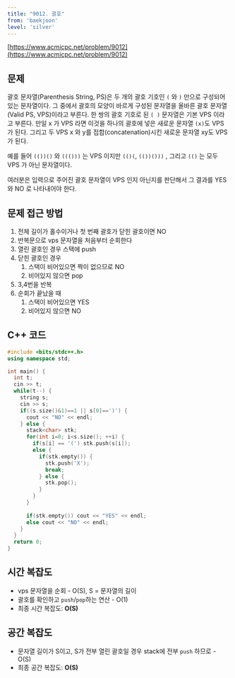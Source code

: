 ```yaml
---
title: "9012. 괄호"
from: 'baekjoon'
level: 'silver'
---
```


[https://www.acmicpc.net/problem/9012](https://www.acmicpc.net/problem/9012)

## 문제 

괄호 문자열(Parenthesis String, PS)은 두 개의 괄호 기호인 `(` 와 `)` 만으로 구성되어 있는 문자열이다. 그 중에서 괄호의 모양이 바르게 구성된 문자열을 올바른 괄호 문자열(Valid PS, VPS)이라고 부른다. 
한 쌍의 괄호 기호로 된 `( )` 문자열은 기본 VPS 이라고 부른다. 만일 x 가 VPS 라면 이것을 하나의 괄호에 넣은 새로운 문자열 `(x)`도 VPS 가 된다. 그리고 두 VPS x 와 y를 접합(concatenation)시킨 새로운 문자열 xy도 VPS 가 된다. 

예를 들어 `(())()` 와 `((()))` 는 VPS 이지만 `(()(`, `(())()))` , 그리고 `(()` 는 모두 VPS 가 아닌 문자열이다. 

여러분은 입력으로 주어진 괄호 문자열이 VPS 인지 아닌지를 판단해서 그 결과를 YES 와 NO 로 나타내어야 한다.

## 문제 접근 방법 
1. 전체 길이가 홀수이거나 첫 번째 괄호가 닫힌 괄호이면 NO
2. 반복문으로 vps 문자열을 처음부터 순회한다
3. 열린 괄호인 경우 스택에 push
4. 닫힌 괄호인 경우 
   1. 스택이 비어있으면 짝이 없으므로 NO
   2. 비어있지 않으면 pop
5. 3,4번을 반복
6. 순회가 끝났을 때 
   1. 스택이 비어있으면 YES
   2. 비어있지 않으면 NO

## C++ 코드

```cpp
#include <bits/stdc++.h>
using namespace std;

int main() {
  int t;
  cin >> t;
  while(t--) {
    string s;
    cin >> s;
    if((s.size()&1)==1 || s[0]==')') {
      cout << "NO" << endl;
    } else {
      stack<char> stk;
      for(int i=0; i<s.size(); ++i) {
        if(s[i] == '(') stk.push(s[i]);
        else {
          if(stk.empty()) {
            stk.push('X');
            break;
          } else {
            stk.pop();
          }
        }
      }
      
      if(stk.empty()) cout << "YES" << endl;
      else cout << "NO" << endl;
    }
  }
  return 0;
}
```

## 시간 복잡도
- vps 문자열을 순회 - O(S), S = 문자열의 길이
- 괄호를 확인하고 `push`/`pop`하는 연산 - O(1)
- 최종 시간 복잡도: **O(S)**

## 공간 복잡도
- 문자열 길이가 S이고, S가 전부 열린 괄호일 경우 stack에 전부 `push` 하므로 - O(S)
- 최종 공간 복잡도: **O(S)**
  